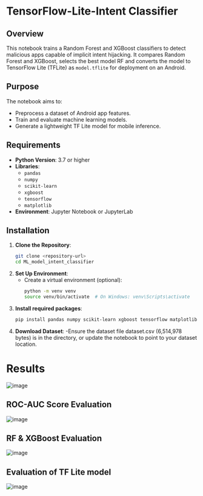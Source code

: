 # TensorFlow-Lite-Intent Classifier

## Overview
This notebook trains a Random Forest and XGBoost classifiers to detect malicious apps capable of implicit intent hijacking. It compares Random Forest and XGBoost, selects the best model RF and converts the model to TensorFlow Lite (TFLite) as `model.tflite` for deployment on an Android.

## Purpose
The notebook aims to:
- Preprocess a dataset of Android app features.
- Train and evaluate machine learning models.
- Generate a lightweight TF Lite model for mobile inference.

## Requirements
- **Python Version**: 3.7 or higher
- **Libraries**:
  - `pandas`
  - `numpy`
  - `scikit-learn`
  - `xgboost`
  - `tensorflow`
  - `matplotlib`
- **Environment**: Jupyter Notebook or JupyterLab

## Installation
1. **Clone the Repository**:
   ```bash
   git clone <repository-url>
   cd ML_model_intent_classifier

2. **Set Up Environment**:
   - Create a virtual environment (optional):
     ```bash
     python -m venv venv
     source venv/bin/activate  # On Windows: venv\Scripts\activate

3. **Install required packages**:
     ```bash
     pip install pandas numpy scikit-learn xgboost tensorflow matplotlib

4. **Download Dataset**:
   -Ensure the dataset file dataset.csv (6,514,978 bytes) is in the directory, or update the notebook to point to your dataset location.

# Results
![image](https://github.com/user-attachments/assets/cbb388eb-60c9-463f-8948-e1b92eab18e1)

## ROC-AUC Score Evaluation
![image](https://github.com/user-attachments/assets/674c65e9-e845-4261-b964-4ef44a87b702)

## RF & XGBoost Evaluation
![image](https://github.com/user-attachments/assets/0b3f0a8d-1642-4c13-a365-66c6796179c0)


## Evaluation of TF Lite model
![image](https://github.com/user-attachments/assets/d5b6d180-9219-431c-9705-e1187bbe3c58)


